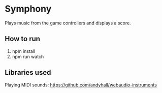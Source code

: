 # Symphony
Plays music from the game controllers and displays a score.

## How to run
1. npm install
1. npm run watch

## Libraries used
Playing MIDI sounds: https://github.com/andyhall/webaudio-instruments